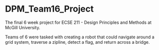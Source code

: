 # DPM_Team16_Project

The final 6 week project for ECSE 211 - Design Principles and Methods at McGill University.

Teams of 6 were tasked with creating a robot that could navigate around a grid system, traverse a zipline, detect a flag, and return across a bridge.
